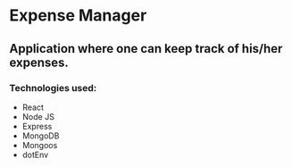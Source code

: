 # Expense Manager

## Application where one can keep track of  his/her expenses. 

### Technologies used:
- React
- Node JS
- Express
- MongoDB
- Mongoos
- dotEnv
